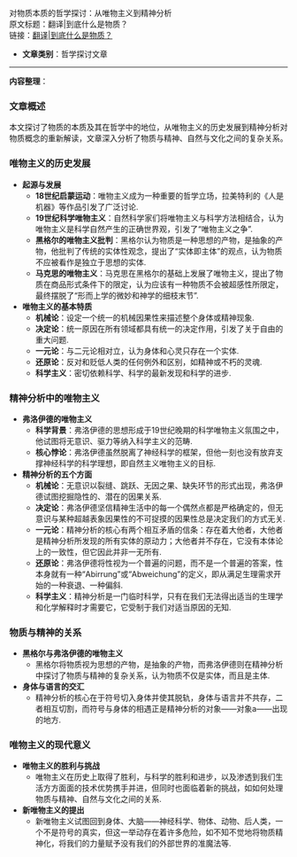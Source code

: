 对物质本质的哲学探讨：从唯物主义到精神分析  
  原文标题：翻译|到底什么是物质？  
  链接：[翻译|到底什么是物质？](https://mp.weixin.qq.com/s/8lKIb2aF1vFjKjHG0LBdZA)

- **文章类别**：哲学探讨文章

---

**内容整理**：

### 文章概述
本文探讨了物质的本质及其在哲学中的地位，从唯物主义的历史发展到精神分析对物质概念的重新解读，文章深入分析了物质与精神、自然与文化之间的复杂关系。

### 唯物主义的历史发展
- **起源与发展**
  - **18世纪启蒙运动**：唯物主义成为一种重要的哲学立场，拉美特利的《人是机器》等作品引发了广泛讨论.
  - **19世纪科学唯物主义**：自然科学家们将唯物主义与科学方法相结合，认为唯物主义是科学自然产生的正确世界观，引发了“唯物主义之争”.
  - **黑格尔的唯物主义批判**：黑格尔认为物质是一种思想的产物，是抽象的产物，他批判了传统的实体性观念，提出了“实体即主体”的观点，认为物质不应被看作是独立于思想的实体.
  - **马克思的唯物主义**：马克思在黑格尔的基础上发展了唯物主义，提出了物质在商品形式条件下的限定，认为应该有一种物质不会被超感性所限定，最终摆脱了“形而上学的微妙和神学的细枝末节”.
- **唯物主义的基本特质**
  - **机械论**：设定一个统一的机械因果性来描述整个身体或精神现象.
  - **决定论**：统一原因在所有领域都具有统一的决定作用，引发了关于自由的重大问题.
  - **一元论**：与二元论相对立，认为身体和心灵只存在一个实体.
  - **还原论**：反对和贬低人类的任何例外和区别，如精神或不朽的灵魂.
  - **科学主义**：密切依赖科学、科学的最新发现和科学的进步.

### 精神分析中的唯物主义
- **弗洛伊德的唯物主义**
  - **科学背景**：弗洛伊德的思想形成于19世纪晚期的科学唯物主义氛围之中，他试图将无意识、驱力等纳入科学主义的范畴.
  - **核心悖论**：弗洛伊德虽然脱离了神经科学的框架，但他一刻也没有放弃支撑神经科学的科学理想，即自然主义唯物主义的目标.
- **精神分析的五个方面**
  - **机械论**：无意识以裂缝、跳跃、无因之果、缺失环节的形式出现，弗洛伊德试图挖掘隐性的、潜在的因果关系.
  - **决定论**：弗洛伊德坚信精神生活中的每一个偶然点都是严格确定的，但无意识与某种超越表象因果性的不可捉摸的因果性总是决定我们的方式无关.
  - **一元论**：精神分析的核心有两个相互矛盾的信条：存在着大他者，大他者是精神分析所发现的所有实体的原动力；大他者并不存在，它没有本体论上的一致性，但它因此并非一无所有.
  - **还原论**：弗洛伊德将性视为一个普遍的问题，而不是一个普遍的答案，性本身就有一种“Abirrung”或“Abweichung”的定义，即从满足生理需求开始的一种衰退、一种偏斜.
  - **科学主义**：精神分析是一门临时科学，只有在我们无法得出适当的生理学和化学解释时才需要它，它受制于我们对适当原因的无知.

### 物质与精神的关系
- **黑格尔与弗洛伊德的唯物主义**
  - 黑格尔将物质视为思想的产物，是抽象的产物，而弗洛伊德则在精神分析中探讨了物质与精神的复杂关系，认为物质不仅是实体，而且是主体.
- **身体与语言的交汇**
  - 精神分析的核心在于符号切入身体并使其脱轨，身体与语言并不共存，二者相互切割，而符号与身体的相遇正是精神分析的对象——对象a——出现的地方.

### 唯物主义的现代意义
- **唯物主义的胜利与挑战**
  - 唯物主义在历史上取得了胜利，与科学的胜利和进步，以及渗透到我们生活方方面面的技术优势携手并进，但同时也面临着新的挑战，如如何处理物质与精神、自然与文化之间的关系.
- **新唯物主义的提出**
  - 新唯物主义试图回到身体、大脑——神经科学、物体、动物、后人类，一个不是符号的真实，但这一举动存在着许多危险，如不知不觉地将物质精神化，将我们的力量赋予没有我们的外部世界的准魔法等.